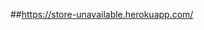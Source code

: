 ##https://store-unavailable.herokuapp.com/
<!-- hot fix
      [x] chi tiết sản phẩm x
      [x] like useEffect x
      [x] state admin x
      [x] adminUI x
      [x] refund stripe
      [x] xác nhận đã thanh toán
      [x] tìm kiếm loại sản phẩm
      [x] In hóa đơn
      [x] adminRole
      [x] Validation form
      [x] thống kê
      [] router history
 -->
 <!-- Bao cao
      [] bảng chức năng
      [] giải thích hình
 -->
<!-- NLN
      - [] Basket(Momo) + ProfileForm(textwarn)
      - [] SignedInMenu(ChangePwd, faceAuth, shippingAddress)
      - [] AdminMember(lockout)
      - [] [ProductDetail(productAttribute) + BasketTable(displayProAttr)]
      - [] App(<Notifications />)
      - [] Login(google-login, faceAuthen)
      - [] ProductSearch(VoiceSearch)
      - [] AddressForm(AnotherAddress)
      - [] SideBar(SaleManagement)
      - [] ProductCard(LikeHeart)
-->
<!-- NLN
      [x] Momo
      [x] đổi mật khẩu
      [x] lock user
      [x] chọn size, màu sản phẩm
      [x] tồn kho
      [x] khuyễn mãi
      [x] xác nhận đơn hàng
      [x] xác nhận bình luận
      [x] hiển thị thông báo
      [x] đăng nhập gmail
      [x] like sản phẩm
      [x] hủy đơn hàng momo - hoàn tiền momo
      [x] thống kê
            - doanh số theo d/m/y
      [x] chọn địa chỉ
      [] blog
      [] paypal
      [] vnpay
 -->